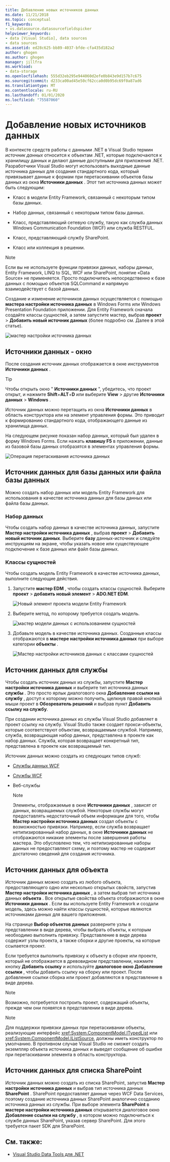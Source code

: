 ```yaml
---
title: Добавление новых источников данных
ms.date: 11/21/2018
ms.topic: conceptual
f1_keywords:
- vs.datasource.datasourcefieldspicker
helpviewer_keywords:
- data [Visual Studio], data sources
- data sources
ms.assetid: ed28c625-bb89-4037-bfde-cfa435d182a2
author: ghogen
ms.author: ghogen
manager: jillfra
ms.workload:
- data-storage
ms.openlocfilehash: 555d32eb295e944060d2efe0b843e9d157b7c675
ms.sourcegitcommit: d233ca00ad45e50cf62cca0d0b95dc69f0a87ad6
ms.translationtype: MT
ms.contentlocale: ru-RU
ms.lasthandoff: 01/01/2020
ms.locfileid: "75587060"
---
```

# <a name="add-new-data-sources"></a>Добавление новых источников данных

В контексте средств работы с данными .NET в Visual Studio термин *источник данных* относится к объектам .NET, которые подключаются к хранилищу данных и делают данные доступными для приложения .NET. Разработчики Visual Studio могут использовать выходные данные источника данных для создания стандартного кода, который привязывает данные к формам при перетаскивании объектов базы данных из окна **Источники данных** . Этот тип источника данных может быть следующим:

- Класс в модели Entity Framework, связанный с некоторым типом базы данных.

- Набор данных, связанный с некоторым типом базы данных.

- Класс, представляющий сетевую службу, такую как служба данных Windows Communication Foundation (WCF) или служба RESTFUL.

- Класс, представляющий службу SharePoint.

- Класс или коллекция в решении.

> [!NOTE]
> Если вы не используете функции привязки данных, наборы данных, Entity Framework, LINQ to SQL, WCF или SharePoint, понятие «Data Source» не применяется. Просто подключитесь непосредственно к базе данных с помощью объектов SQLCommand и напрямую взаимодействует с базой данных.

Создание и изменение источников данных осуществляется с помощью **мастера настройки источника данных** в Windows Forms или Windows Presentation Foundation приложении. Для Entity Framework сначала создайте классы сущностей, а затем запустите мастер, выбрав **проект** > **Добавить новый источник данных** (более подробно см. Далее в этой статье).

![мастер настройки источника данных](../data-tools/media/data-source-configuration-wizard.png)

## <a name="data-sources-window"></a>Источники данных - окно

После создания источник данных отображается в окне инструментов **Источники данных** .

> [!TIP]
> Чтобы открыть окно " **Источники данных** ", убедитесь, что проект открыт, и нажмите **Shift**+**ALT**+**D** или выберите **View** > другие **Источники данных** > **Windows** .

Источник данных можно перетащить из окна **Источники данных** в область конструктора или на элемент управления формы. Это приводит к формированию стандартного кода, отображающего данные из хранилища данных.

На следующем рисунке показан набор данных, который был удален в форму Windows Forms. Если нажать **клавишу F5** в приложении, данные из базовой базы данных отобразятся в элементах управления формы.

![Операция перетаскивания источника данных](../data-tools/media/raddata-data-source-drag-operation.png)

## <a name="data-source-for-a-database-or-a-database-file"></a>Источник данных для базы данных или файла базы данных

Можно создать набор данных или модель Entity Framework для использования в качестве источника данных для базы данных или файла базы данных.

### <a name="dataset"></a>Набор данных

Чтобы создать набор данных в качестве источника данных, запустите **Мастер настройки источника данных** , выбрав **проект** > **Добавить новый источник данных**. Выберите **базу** данных-источник и следуйте инструкциям на экране, чтобы указать новое или существующее подключение к базе данных или файл базы данных.

### <a name="entity-classes"></a>Классы сущностей

Чтобы создать модель Entity Framework в качестве источника данных, выполните следующие действия.

1. Запустите **мастер EDM** , чтобы создать классы сущностей. Выберите **проект** > **добавить новый элемент** > **ADO.NET EDM**.

   ![Новый элемент проекта модели Entity Framework](../data-tools/media/raddata-new-entity-framework-model-project-item.png)

1. Выберите метод, по которому требуется создать модель.

   ![мастер модели данных с использованием сущностей](../data-tools/media/raddata-entity-data-model-wizard.png)

1. Добавьте модель в качестве источника данных. Созданные классы отображаются в **мастере настройки источника данных** при выборе категории **объекты** .

   ![Мастер настройки источников данных с классами сущностей](../data-tools/media/raddata-data-source-configuration-wizard-with-entity-classes.png)

## <a name="data-source-for-a-service"></a>Источник данных для службы

Чтобы создать источник данных из службы, запустите **Мастер настройки источника данных** и выберите тип источника данных **службы** . Это просто ярлык диалогового окна **Добавление ссылки на службу** , доступ к которому можно получить, щелкнув правой кнопкой мыши проект в **Обозреватель решений** и выбрав пункт **Добавить ссылку на службу**.

При создании источника данных из службы Visual Studio добавляет в проект ссылку на службу. Visual Studio также создает прокси-объекты, которые соответствуют объектам, возвращаемым службой. Например, служба, возвращающая набор данных, представлена в проекте как набор данных. Служба, которая возвращает конкретный тип, представлена в проекте как возвращаемый тип.

Источник данных можно создать из следующих типов служб:

- [Службы данных WCF](/dotnet/framework/data/wcf/wcf-data-services-overview)

- [Службы WCF](../data-tools/windows-communication-foundation-services-and-wcf-data-services-in-visual-studio.md)

- Веб-службы

    > [!NOTE]
    > Элементы, отображаемые в окне **Источники данных** , зависят от данных, возвращаемых службой. Некоторые службы могут предоставлять недостаточный объем информации для того, чтобы **Мастер настройки источника данных** создал объекты с возможностью привязки. Например, если служба возвращает нетипизированный набор данных, в окне **Источники данных** не отображаются никакие элементы после завершения работы мастера. Это обусловлено тем, что нетипизированные наборы данных не предоставляют схему, и поэтому мастер не содержит достаточно сведений для создания источника.

## <a name="data-source-for-an-object"></a>Источник данных для объекта

Источник данных можно создать из любого объекта, предоставляющего одно или несколько открытых свойств, запустив **Мастер настройки источника данных** , а затем выбрав тип источника данных **объекта** . Все открытые свойства объекта отображаются в окне **Источники данных** . Если вы используете Entity Framework и создали модель, здесь можно найти классы сущностей, которые являются источниками данных для вашего приложения.

На странице **Выбор объектов данных** разверните узлы в представлении в виде дерева, чтобы выбрать объекты, к которым необходимо выполнить привязку. Представление в виде дерева содержит узлы проекта, а также сборки и другие проекты, на которые ссылается проект.

Если требуется выполнить привязку к объекту в сборке или проекте, который не отображается в древовидном представлении, нажмите кнопку **Добавить ссылку** и используйте **диалоговое окно Добавление ссылки** , чтобы добавить ссылку на сборку или проект. После добавления ссылки сборка или проект добавляются в представление в виде дерева.

> [!NOTE]
> Возможно, потребуется построить проект, содержащий объекты, прежде чем они появятся в представлении в виде дерева.

> [!NOTE]
> Для поддержки привязки данных при перетаскивании объекты, реализующие интерфейс <xref:System.ComponentModel.ITypedList> или <xref:System.ComponentModel.IListSource>, должны иметь конструктор по умолчанию. В противном случае Visual Studio не сможет создать экземпляр объекта источника данных и выведет сообщение об ошибке при перетаскивании элемента в область конструктора.

## <a name="data-source-for-a-sharepoint-list"></a>Источник данных для списка SharePoint

Источник данных можно создать из списка SharePoint, запустив **Мастер настройки источника данных** и выбрав тип источника данных **SharePoint** . SharePoint предоставляет данные через WCF Data Services, поэтому создание источника данных SharePoint аналогично созданию источника данных из службы. При выборе элемента **SharePoint** в **мастере настройки источника данных** открывается диалоговое окно **Добавление ссылки на службу** , в котором можно подключиться к службе данных SharePoint, указав сервер SharePoint. Для этого требуется пакет SDK для SharePoint.

## <a name="see-also"></a>См. также:

- [Visual Studio Data Tools для .NET](../data-tools/visual-studio-data-tools-for-dotnet.md)

